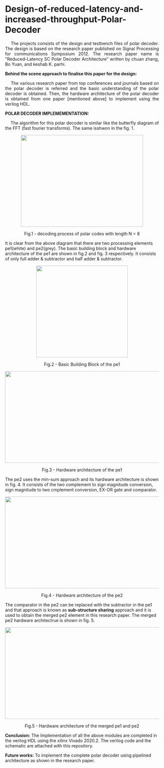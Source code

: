 # Design-of-reduced-latency-and-increased-throughput-Polar-Decoder
<p align="justify"> &emsp; The projects consists of the design and testbench files of polar decoder. The design is based on the research paper published on Signal Processing for communications Symposium 2012. The research paper name is "Reduced-Latency SC Polar Decoder Architecture" written by chuan zhang, Bo Yuan, and keshab K. parhi. </p>

**Behind the scene approach to finalise this paper for the design:** 
<p align="justify"> &emsp; The various research paper from top conferences and journals based on the polar decoder is referred and the basic understanding of the polar decoder is obtained. Then, the hardware architecture of the polar decoder is obtained from one paper [mentioned above] to implement using the verilog HDL. </p>

**POLAR DECODER IMPLEMEMENTATION:**
<p align="justify"> &emsp; The algorithm for this polar decoder is similar like the butterfly diagram of the FFT (fast fourier transforms). The same isshwon in the fig. 1.
  
<p align="center">
<img src="https://user-images.githubusercontent.com/73669849/232680548-e9e87ef6-5de2-49c7-a1f3-577ccee59743.png" width="400" height="300">
</p>
<p align = "center">
Fig.1 - decoding process of polar codes with length N = 8
</p>

It is clear from the above diagram that there are two processing elements pe1(white) and pe2(grey). The basic building block and hardware architecture of the pe1 are shown in fig.2 and fig. 3 respectively. It consists of only full adder & subtractor and half adder & subtractor.

<p align="center">
<img src="https://user-images.githubusercontent.com/73669849/232682120-82e57154-9f15-44a4-a9bb-9be54c17010f.png" width="300" height="300">
</p>
<p align = "center">
Fig.2 - Basic Building Block of the pe1
</p>

<p align="center">
<img src="https://user-images.githubusercontent.com/73669849/232682643-e8ff888b-3ac0-4137-a479-0b7397751c93.png" width="600" height="300">
</p>
<p align = "center">
Fig.3 - Hardware architecture of the pe1
</p>

The pe2 uses the min-sum approach and its hardware architecture is shown in fig. 4. It consists of the two complement to sign magnitude conversion, sign magnitude to two cmplement conversion, EX-OR gate and comparator.

<p align="center">
<img src="https://user-images.githubusercontent.com/73669849/232683862-0e1d7828-f2c5-4fcf-82b4-aa6bd37c9528.png" width="600" height="300">
</p>
<p align = "center">
Fig.4 - Hardware architecture of the pe2
</p>

The comparator in the pe2 can be replaced with the subtractor in the pe1 and that approach is known as **sub-structure sharing** approach and it is used to obtain the merged pe2 element in this research paper. The merged pe2 hardware architectrue is shown in fig. 5.

<p align="center">
<img src="https://user-images.githubusercontent.com/73669849/232685196-399ab8bf-2f94-44c6-a8f6-0114ab7a1f52.png" width="600" height="300">
</p>
<p align = "center">
Fig.5 - Hardware architecture of the merged pe1 and pe2
</p>

**Conclusion:**
The Implementation of all the above modules are completed in the verilog HDL using the xilinx Vivado 2020.2. The verilog code and the schematic are attached with this repository.

**Future works:**
To implement the complete polar decoder using pipelined architecture as shown in the research paper.


